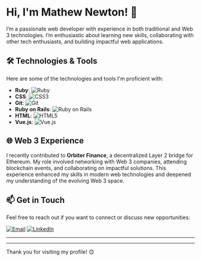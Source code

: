 # Hi, I'm Mathew Newton! 👋

I’m a passionate web developer with experience in both traditional and Web 3 technologies. I’m enthusiastic about learning new skills, collaborating with other tech enthusiasts, and building impactful web applications.

## 🛠️ Technologies & Tools

Here are some of the technologies and tools I'm proficient with:

- **Ruby**: ![Ruby](https://img.shields.io/badge/-Ruby-%23CC342D?logo=ruby&logoColor=white)
- **CSS**: ![CSS3](https://img.shields.io/badge/-CSS3-%231572B6?logo=css3&logoColor=white)
- **Git**: ![Git](https://img.shields.io/badge/-Git-%23F05032?logo=git&logoColor=white)
- **Ruby on Rails**: ![Ruby on Rails](https://img.shields.io/badge/-Ruby%20on%20Rails-%23CC0000?logo=ruby&logoColor=white)
- **HTML**: ![HTML5](https://img.shields.io/badge/-HTML5-%23E34F26?logo=html5&logoColor=white)
- **Vue.js**: ![Vue.js](https://img.shields.io/badge/-Vue.js-%234FC08D?logo=vue.js&logoColor=white)

## 🌐 Web 3 Experience

I recently contributed to **Orbiter Finance**, a decentralized Layer 2 bridge for Ethereum. My role involved networking with Web 3 companies, attending blockchain events, and collaborating on impactful solutions. This experience enhanced my skills in modern web technologies and deepened my understanding of the evolving Web 3 space.

## 📫 Get in Touch

Feel free to reach out if you want to connect or discuss new opportunities:

[![Email](https://img.shields.io/static/v1?message=Email&logo=gmail&label=&color=D14836&logoColor=white&style=for-the-badge)](mailto:mathewnewton1994@gmail.com)
[![LinkedIn](https://img.shields.io/static/v1?message=LinkedIn&logo=linkedin&label=&color=0077B5&logoColor=white&style=for-the-badge)](https://www.linkedin.com/in/mathew-newton1)

---

---

Thank you for visiting my profile! 😊
